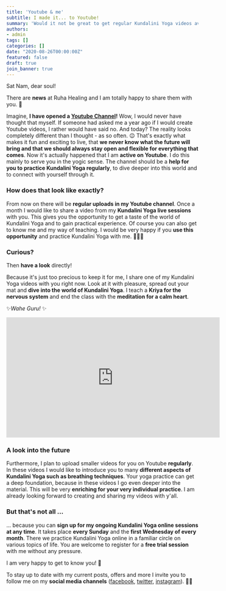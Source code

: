 ```yaml
---
title: 'Youtube & me'
subtitle: I made it... to Youtube!
summary: 'Would it not be great to get regular Kundalini Yoga videos available on Youtube? That is what I thought... so I finally realized it.'
authors: 
- admin
tags: []
categories: []
date: "2020-08-26T00:00:00Z"
featured: false
draft: true
join_banner: true
---
```


Sat Nam, dear soul!

There are **news** at Ruha Healing and I am totally happy to share them with you. 🤗 

Imagine, **I have opened a [Youtube Channel](https://www.youtube.com/channel/UCjR4h8QUBW_gUnXkfbEdKQA)!** 
Wow, I would never have thought that myself. If someone had asked me a year ago if I would create Youtube videos, I rather would have said no. And today? The reality looks completely different than I thought - as so often. 😉 That's exactly what makes it fun and exciting to live, that **we never know what the future will bring and that we should always stay open and flexible for everything that comes**. 
Now it's actually happened that I am **active on Youtube**. I do this mainly to serve you in the yogic sense. The channel should be a **help for you to practice Kundalini Yoga regularly**, to dive deeper into this world and to connect with yourself through it. 

### How does that look like exactly?

From now on there will be **regular uploads in my Youtube channel**. Once a month I would like to share a video from my **Kundalini Yoga live sessions** with you. This gives you the opportunity to get a taste of the world of Kundalini Yoga and to gain practical experience. Of course you can also get to know me and my way of teaching. 
I would be very happy if you **use this opportunity** and practice Kundalini Yoga with me. 🧘🏽‍♂️

### Curious?

Then **have a look** directly!

Because it's just too precious to keep it for me, I share one of my Kundalini Yoga videos with you right now. Look at it with pleasure, spread out your mat and **dive into the world of Kundalini Yoga**. I teach a **Kriya for the nervous system** and end the class with the **meditation for a calm heart**. 

✨*Wahe Guru!* ✨

<iframe width="560" height="315" src="https://www.youtube.com/embed/OIsdRLjWaMI" frameborder="0" allow="accelerometer; autoplay; encrypted-media; gyroscope; picture-in-picture" allowfullscreen></iframe>

### A look into the future

Furthermore, I plan to upload smaller videos for you on Youtube **regularly**. In these videos I would like to introduce you to many **different aspects of Kundalini Yoga such as breathing techniques**. Your yoga practice can get a deep foundation, because in these videos I go even deeper into the material. This will be very **enriching for your very individual practice**. I am already looking forward to creating and sharing my videos with y'all. 

### But that's not all ...

... because you can **sign up for my ongoing Kundalini Yoga online sessions at any time**. It takes place **every Sunday** and the **first Wednesday of every month**. There we practice Kundalini Yoga online in a familiar circle on various topics of life. You are welcome to register for a **free trial session** with me without any pressure. 

I am very happy to get to know you! 🥰

To stay up to date with my current posts, offers and more I invite you to follow me on my **social media channels** ([facebook](https://www.facebook.com/ruhahealing), [twitter](https://twitter.com/ruhahealing), [instagram](https://www.instagram.com/ruhahealing)). 🙏🏽
